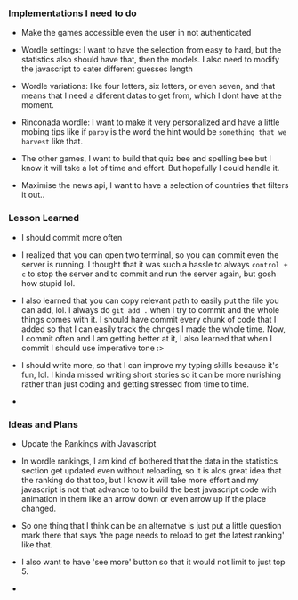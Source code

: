 ### Implementations I need to do

- Make the games accessible even the user in not authenticated

- Wordle settings: I want to have the selection from easy to hard, but the statistics also should have that, then the models. I also need to modify the javascript to cater different guesses length

- Wordle variations: like four letters, six letters, or even seven, and that means that I need a diferent datas to get from, which I dont have at the moment.

- Rinconada wordle: I  want to make it very personalized and have a little mobing tips like if `paroy` is  the word the hint would be `something that we harvest` like that.

- The other games, I want to build that quiz bee and spelling bee but I know it will take a lot of time and effort. But hopefully I could handle it.

- Maximise the news api, I want to have a selection of countries that filters it out..

### Lesson Learned

- I should commit more often

- I realized that you can open two terminal, so you can commit even the server is running. I thought that it was such a hassle to always `control + c` to stop the server and to commit and run the server again, but gosh how stupid lol.

- I also learned that you can copy relevant path to easily put the file you can add, lol. I always do `git add .` when I try to commit and the whole things comes with it. I should have commit every chunk of code that I added so that I can easily track the chnges I made the whole time. Now, I commit often and I am getting better at it, I also learned that when I commit I should use imperative tone :>

- I should write more, so that I can improve my typing skills because it's fun, lol. I kinda missed writing short stories so it can be more nurishing rather than just coding and getting stressed from time to time.

- 

### Ideas and Plans 

- Update the Rankings with Javascript

- In wordle rankings, I am kind of bothered that the data in the statistics section get updated even without reloading, so it is alos  great idea that the ranking do that too, but I know it will take more effort and my javascript is not that advance to to build the best javascript code with animation in them like an arrow down or even arrow up if the place changed. 

- So one thing that I think can be an alternatve is just put a little question mark there that says 'the page needs to reload to get the latest ranking' like that.

- I also want to have 'see more' button so that it would not limit to just top 5. 

- 
